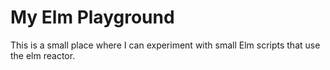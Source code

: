 # My Elm Playground

This is a small place where I can experiment with small Elm scripts that use the elm
reactor.

